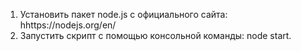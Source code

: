 1. Установить пакет node.js с официального сайта: hhttps://nodejs.org/en/
2. Запустить скрипт с помощью консольной команды: node start.
